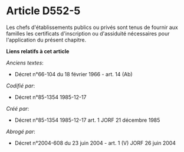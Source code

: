 # Article D552-5

Les chefs d'établissements publics ou privés sont tenus de fournir aux familles les certificats d'inscription ou d'assiduité
nécessaires pour l'application du présent chapitre.

**Liens relatifs à cet article**

_Anciens textes_:

  - Décret n°66-104 du 18 février 1966 - art. 14 (Ab)

_Codifié par_:

  - Décret n°85-1354 1985-12-17

_Créé par_:

  - Décret n°85-1354 1985-12-17 art. 1 JORF 21 décembre 1985

_Abrogé par_:

  - Décret n°2004-608 du 23 juin 2004 - art. 1 (V) JORF 26 juin 2004
